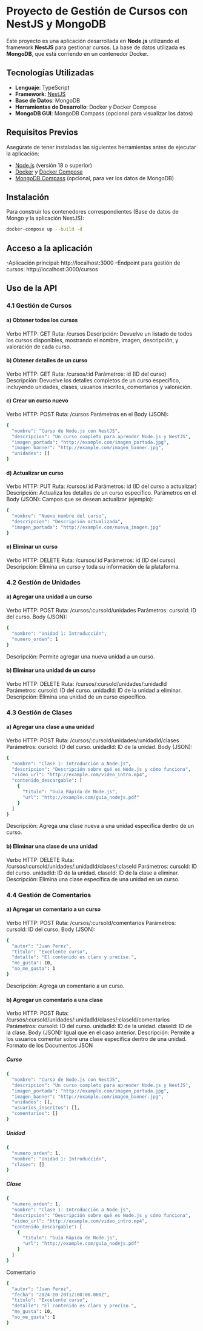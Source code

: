 # Proyecto de Gestión de Cursos con NestJS y MongoDB

Este proyecto es una aplicación desarrollada en **Node.js** utilizando el framework **NestJS** para gestionar cursos. La base de datos utilizada es **MongoDB**, que está corriendo en un contenedor Docker.

## Tecnologías Utilizadas

- **Lenguaje**: TypeScript
- **Framework**: [NestJS](https://nestjs.com/)
- **Base de Datos**: MongoDB
- **Herramientas de Desarrollo**: Docker y Docker Compose
- **MongoDB GUI**: MongoDB Compass (opcional para visualizar los datos)

## Requisitos Previos

Asegúrate de tener instaladas las siguientes herramientas antes de ejecutar la aplicación:

- [Node.js](https://nodejs.org/) (versión 18 o superior)
- [Docker](https://www.docker.com/) y [Docker Compose](https://docs.docker.com/compose/)
- [MongoDB Compass](https://www.mongodb.com/products/compass) (opcional, para ver los datos de MongoDB)

## Instalación

Para construir los contenedores correspondientes (Base de datos de Mongo y la aplicación NestJS):

```bash
docker-compose up --build -d
```


## Acceso a la aplicación

-Aplicación principal: http://localhost:3000
-Endpoint para gestión de cursos: http://localhost:3000/cursos

## Uso de la API

### 4.1 Gestión de Cursos

#### a) Obtener todos los cursos
Verbo HTTP: GET
Ruta: /cursos
Descripción: Devuelve un listado de todos los cursos disponibles, mostrando el nombre, imagen, descripción, y valoración de cada curso.

#### b) Obtener detalles de un curso
Verbo HTTP: GET
Ruta: /cursos/:id
Parámetros: id (ID del curso)
Descripción: Devuelve los detalles completos de un curso específico, incluyendo unidades, clases, usuarios inscritos, comentarios y valoración.

#### c) Crear un curso nuevo
Verbo HTTP: POST
Ruta: /cursos
Parámetros en el Body (JSON):

```bash
{
  "nombre": "Curso de Node.js con NestJS",
  "descripcion": "Un curso completo para aprender Node.js y NestJS",
  "imagen_portada": "http://example.com/imagen_portada.jpg",
  "imagen_banner": "http://example.com/imagen_banner.jpg",
  "unidades": []
}
```

#### d) Actualizar un curso
Verbo HTTP: PUT
Ruta: /cursos/:id
Parámetros: id (ID del curso a actualizar)
Descripción: Actualiza los detalles de un curso específico.
Parámetros en el Body (JSON): Campos que se desean actualizar (ejemplo):

```bash
{
  "nombre": "Nuevo nombre del curso",
  "descripcion": "Descripción actualizada",
  "imagen_portada": "http://example.com/nueva_imagen.jpg"
}
```

#### e) Eliminar un curso
Verbo HTTP: DELETE
Ruta: /cursos/:id
Parámetros: id (ID del curso)
Descripción: Elimina un curso y toda su información de la plataforma.

### 4.2 Gestión de Unidades

#### a) Agregar una unidad a un curso
Verbo HTTP: POST
Ruta: /cursos/:cursoId/unidades
Parámetros:
cursoId: ID del curso.
Body (JSON):

```bash
{
  "nombre": "Unidad 1: Introducción",
  "numero_orden": 1
}
```
Descripción: Permite agregar una nueva unidad a un curso.

#### b) Eliminar una unidad de un curso
Verbo HTTP: DELETE
Ruta: /cursos/:cursoId/unidades/:unidadId
Parámetros:
cursoId: ID del curso.
unidadId: ID de la unidad a eliminar.
Descripción: Elimina una unidad de un curso específico.

### 4.3 Gestión de Clases

#### a) Agregar una clase a una unidad
Verbo HTTP: POST
Ruta: /cursos/:cursoId/unidades/:unidadId/clases
Parámetros:
cursoId: ID del curso.
unidadId: ID de la unidad.
Body (JSON):

```bash
{
  "nombre": "Clase 1: Introducción a Node.js",
  "descripcion": "Descripción sobre qué es Node.js y cómo funciona",
  "video_url": "http://example.com/video_intro.mp4",
  "contenido_descargable": [
    {
      "titulo": "Guía Rápida de Node.js",
      "url": "http://example.com/guia_nodejs.pdf"
    }
  ]
}
```
Descripción: Agrega una clase nueva a una unidad específica dentro de un curso.

#### b) Eliminar una clase de una unidad
Verbo HTTP: DELETE
Ruta: /cursos/:cursoId/unidades/:unidadId/clases/:claseId
Parámetros:
cursoId: ID del curso.
unidadId: ID de la unidad.
claseId: ID de la clase a eliminar.
Descripción: Elimina una clase específica de una unidad en un curso.

### 4.4 Gestión de Comentarios

#### a) Agregar un comentario a un curso
Verbo HTTP: POST
Ruta: /cursos/:cursoId/comentarios
Parámetros:
cursoId: ID del curso.
Body (JSON):

```bash
{
  "autor": "Juan Perez",
  "titulo": "Excelente curso",
  "detalle": "El contenido es claro y preciso.",
  "me_gusta": 10,
  "no_me_gusta": 1
}
```
Descripción: Agrega un comentario a un curso.

#### b) Agregar un comentario a una clase

Verbo HTTP: POST
Ruta: /cursos/:cursoId/unidades/:unidadId/clases/:claseId/comentarios
Parámetros:
cursoId: ID del curso.
unidadId: ID de la unidad.
claseId: ID de la clase.
Body (JSON): Igual que en el caso anterior.
Descripción: Permite a los usuarios comentar sobre una clase específica dentro de una unidad.
Formato de los Documentos JSON

##### Curso

```bash
{
  "nombre": "Curso de Node.js con NestJS",
  "descripcion": "Un curso completo para aprender Node.js y NestJS",
  "imagen_portada": "http://example.com/imagen_portada.jpg",
  "imagen_banner": "http://example.com/imagen_banner.jpg",
  "unidades": [],
  "usuarios_inscritos": [],
  "comentarios": []
}
```


##### Unidad

```bash
{
  "numero_orden": 1,
  "nombre": "Unidad 1: Introducción",
  "clases": []
}
```
##### Clase

```bash
{
  "numero_orden": 1,
  "nombre": "Clase 1: Introducción a Node.js",
  "descripcion": "Descripción sobre qué es Node.js y cómo funciona",
  "video_url": "http://example.com/video_intro.mp4",
  "contenido_descargable": [
    {
      "titulo": "Guía Rápida de Node.js",
      "url": "http://example.com/guia_nodejs.pdf"
    }
  ]
}
```

Comentario

```bash
{
  "autor": "Juan Perez",
  "fecha": "2024-10-20T12:00:00.000Z",
  "titulo": "Excelente curso",
  "detalle": "El contenido es claro y preciso.",
  "me_gusta": 10,
  "no_me_gusta": 1
}
```

